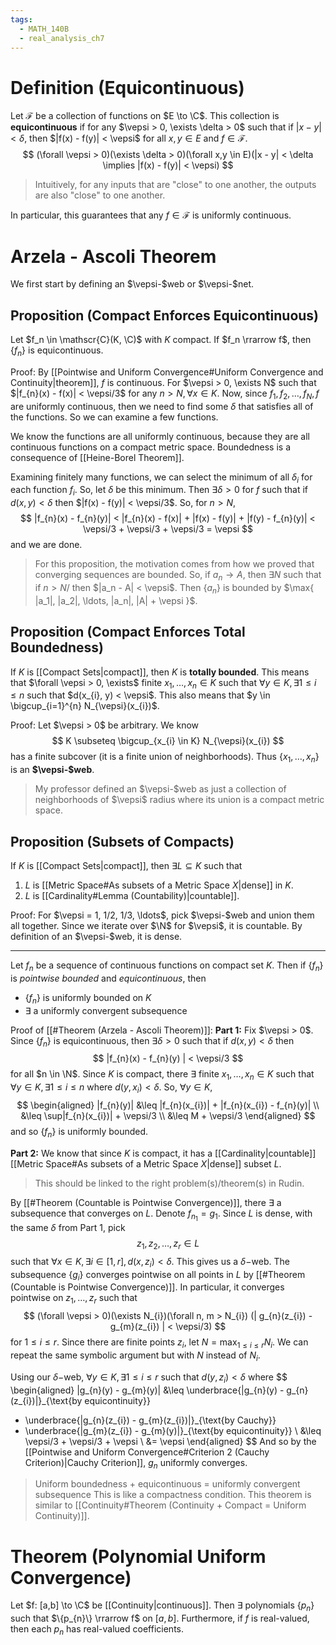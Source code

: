 ```yaml
---
tags:
  - MATH_140B
  - real_analysis_ch7
---
```

# Definition (Equicontinuous)
Let $\mathscr{F}$ be a collection of functions on $E \to \C$. This collection is **equicontinuous** if for any $\vepsi > 0, \exists \delta > 0$ such that if $|x - y| < \delta$, then $|f(x) - f(y)| < \vepsi$ for all $x, y \in E$ and $f \in \mathscr{F}$. 
$$
(\forall \vepsi > 0)(\exists \delta > 0)(\forall x,y \in E)(|x - y| < \delta \implies |f(x) - f(y)| < \vepsi)
$$
> Intuitively, for any inputs that are "close" to one another, the outputs are also "close" to one another.

In particular, this guarantees that any $f \in \mathscr{F}$ is uniformly continuous. 


# Arzela - Ascoli Theorem
We first start by defining an $\vepsi-$web or $\vepsi-$net. 
## Proposition (Compact Enforces Equicontinuous)
Let $f_n \in \mathscr{C}(K, \C)$ with $K$ compact. If $f_n \rrarrow f$, then $\{ f_n \}$ is equicontinuous. 

Proof:
By [[Pointwise and Uniform Convergence#Uniform Convergence and Continuity|theorem]], $f$ is continuous. For $\vepsi > 0, \exists N$ such that $|f_{n}(x) - f(x)| < \vepsi/3$ for any $n > N, \forall x \in K$. Now, since $f_1, f_2, \ldots, f_N, f$ are uniformly continuous, then we need to find some $\delta$ that satisfies all of the functions. So we can examine a few functions. 

We know the functions are all uniformly continuous, because they are all continuous functions on a compact metric space. Boundedness is a consequence of [[Heine-Borel Theorem]].

Examining finitely many functions, we can select the minimum of all $\delta_i$ for each function $f_i$. So, let $\delta$ be this minimum. Then $\exists \delta > 0$ for $f$ such that if $d(x, y) < \delta$ then $|f(x) - f(y)| < \vepsi/3$. So, for $n > N$,
$$
|f_{n}(x) - f_{n}(y)| < 
|f_{n}(x) - f(x)| + |f(x) - f(y)| + |f(y) - f_{n}(y)| <
\vepsi/3 + \vepsi/3 + \vepsi/3 =
\vepsi
$$
and we are done. 

> For this proposition, the motivation comes from how we proved that converging sequences are bounded. So, if $a_n \to A$, then $\exists N$ such that if $n > N$/ then $|a_n - A| < \vepsi$. Then $\{a_n\}$ is bounded by $\max{ |a_1|, |a_2|, \ldots, |a_n|, |A| + \vepsi }$.

## Proposition (Compact Enforces Total Boundedness)
If $K$ is [[Compact Sets|compact]], then $K$ is **totally bounded**. This means that $\forall \vepsi > 0, \exists$ finite $x_{1}, \ldots, x_{n} \in K$ such that $\forall y \in K, \exists 1 \leq i \leq n$ such that $d(x_{i}, y) < \vepsi$. This also means that $y \in \bigcup_{i=1}^{n} N_{\vepsi}(x_{i})$. 

Proof: 
Let $\vepsi > 0$ be arbitrary. We know 
$$
K \subseteq \bigcup_{x_{i} \in K} N_{\vepsi}(x_{i})  
$$
has a finite subcover (it is a finite union of neighborhoods). Thus $\{x_{1}, \ldots, x_{n}\}$ is an **$\vepsi-$web**.
> My professor defined an $\vepsi-$web as just a collection of neighborhoods of $\vepsi$ radius where its union is a compact metric space. 

## Proposition (Subsets of Compacts)
If $K$ is [[Compact Sets|compact]], then $\exists L \subseteq K$ such that 
1. $L$ is [[Metric Space#As subsets of a Metric Space $X$|dense]] in $K$. 
2. $L$ is [[Cardinality#Lemma (Countability)|countable]]. 

Proof:
For $\vepsi = 1, 1/2, 1/3, \ldots$, pick $\vepsi-$web and union them all together. Since we iterate over $\N$ for $\vepsi$, it is countable. By definition of an $\vepsi-$web, it is dense. 

---
Let $f_n$ be a sequence of continuous functions on compact set $K$. Then if $\{f_n\}$ is *pointwise bounded* and *equicontinuous*, then
- $\{f_{n}\}$ is uniformly bounded on $K$
- $\exists$ a uniformly convergent subsequence

Proof of [[#Theorem (Arzela - Ascoli Theorem)]]:
**Part 1:**
Fix $\vepsi > 0$. Since $\{f_{n}\}$ is equicontinuous, then $\exists \delta > 0$ such that if $d(x, y) < \delta$ then
$$
|f_{n}(x) - f_{n}(y) | < \vepsi/3
$$
for all $n \in \N$. Since $K$ is compact, there $\exists$ finite $x_{1}, \ldots, x_{n}\in K$ such that $\forall y \in K, \exists 1 \leq i \leq n$ where $d(y, x_{i}) <\delta$. So, $\forall y \in K$,
$$
\begin{aligned}
|f_{n}(y)|
&\leq |f_{n}(x_{i})| + |f_{n}(x_{i}) - f_{n}(y)| \\
&\leq \sup|f_{n}(x_{i})| + \vepsi/3 \\ 
&\leq M + \vepsi/3
\end{aligned}
$$
and so $\{f_{n}\}$ is uniformly bounded. 

**Part 2:**
We know that since $K$ is compact, it has a [[Cardinality|countable]] [[Metric Space#As subsets of a Metric Space $X$|dense]] subset $L$. 
> This should be linked to the right problem(s)/theorem(s) in Rudin. 

By [[#Theorem (Countable is Pointwise Convergence)]], there $\exists$ a subsequence that converges on $L$. Denote $f_{n_{1}} = g_{1}$. Since $L$ is dense, with the same $\delta$ from Part 1, pick 
$$
z_{1}, z_{2}, \ldots, z_{r} \in L
$$
such that $\forall x \in K, \exists i \in [1,r], d(x, z_{i}) < \delta$. This gives us a $\delta-$web. The subsequence $\{g_{i}\}$ converges pointwise on all points in $L$ by [[#Theorem (Countable is Pointwise Convergence)]]. In particular, it converges pointwise on $z_{1}, \ldots, z_{r}$ such that 
$$
(\forall \vepsi > 0)(\exists N_{i})(\forall n, m > N_{i})
(| g_{n}(z_{i}) - g_{m}(z_{i}) | < \vepsi/3)
$$
for $1 \leq i \leq r$. Since there are finite points $z_i$, let $N = \max_{1 \leq i \leq r} N_{i}$. We can repeat the same symbolic argument but with $N$ instead of $N_{i}$. 

Using our $\delta-$web, $\forall y \in K, \exists 1 \leq i \leq r$ such that $d(y, z_{i}) < \delta$ where
$$
\begin{aligned}
|g_{n}(y) - g_{m}(y)|
&\leq 
\underbrace{|g_{n}(y) - g_{n}(z_{i})|}_{\text{by equicontinuity}}
+ \underbrace{|g_{n}(z_{i}) - g_{m}(z_{i})|}_{\text{by Cauchy}} 
+ \underbrace{|g_{m}(z_{i}) - g_{m}(y)|}_{\text{by equicontinuity}} \\
&\leq \vepsi/3 + \vepsi/3 + \vepsi \\
&= \vepsi
\end{aligned}
$$
And so by the [[Pointwise and Uniform Convergence#Criterion 2 (Cauchy Criterion)|Cauchy Criterion]], $g_{n}$ uniformly converges. 
> Uniform boundedness + equicontinuous = uniformly convergent subsequence
> This is like a compactness condition. This theorem is similar to [[Continuity#Theorem (Continuity + Compact = Uniform Continuity)]]. 
# Theorem (Polynomial Uniform Convergence)
Let $f: [a,b] \to \C$ be [[Continuity|continuous]]. Then $\exists$ polynomials $\{p_{n}\}$ such that $\{p_{n}\} \rrarrow f$ on $[a,b]$. Furthermore, if $f$ is real-valued, then each $p_{n}$ has real-valued coefficients.  